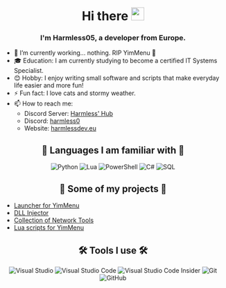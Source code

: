 <h1 align="center"> Hi there <img src="https://fonts.gstatic.com/s/e/notoemoji/latest/1f44b/512.webp" width="30px" height="30px" /></h1>

<h3 align="center">
I'm Harmless05, a developer from Europe.
</h3>


- 🔭 I’m currently working... nothing. RIP YimMenu 🙏
- 🎓 Education: I am currently studying to become a certified IT Systems Specialist.
- 😊 Hobby: I enjoy writing small software and scripts that make everyday life easier and more fun!
- ⚡ Fun fact: I love cats and stormy weather.
- 📫 How to reach me:
  - Discord Server: [Harmless' Hub](https://discord.harmlessdev.eu)
  - Discord: [harmless0](https://discordapp.com/users/290429266036916224)
  - Website: [harmlessdev.eu](https://harmlessdev.eu)

<h2 align="center">
📜 Languages I am familiar with 📜
</h2>

<p align="center">
<a target="_blank"><img alt="Python" src="https://img.shields.io/badge/Python-%2312100E.svg?logo=Python&style=for-the-badge&logoColor=yellow"/></a> 
<a target="_blank"><img alt="Lua" src="https://img.shields.io/badge/Lua-%2312100E.svg?logo=lua&logoColor=blue&style=for-the-badge"/></a> 
<a target="_blank"><img alt="PowerShell" src="https://img.shields.io/badge/PS-%2312100E.svg?logo=powershell&logoColor=0da4ff&style=for-the-badge"/></a> 
<a target="_blank"><img alt="C#" src="https://img.shields.io/badge/C%23-%2312100E.svg?logo=csharp&logoColor=purple&style=for-the-badge"/></a>
<a target="_blank"><img alt="SQL" src="https://img.shields.io/badge/SQL-%2312100E.svg?logo=mysql&logoColor=00618a&style=for-the-badge"/></a> 
</p>

<h2 align="center">
🚧 Some of my projects 🚧
</h2>

- [Launcher for YimMenu](https://github.com/Harmless05/YAU)
- [DLL Injector](https://github.com/Harmless05/calipso-injector)
- [Collection of Network Tools](https://github.com/Harmless05/H2XC)
- [Lua scripts for YimMenu](https://github.com/YimMenu-Lua/Harmless-Scripts)

<h2 align="center">
🛠 Tools I use 🛠
</h2>

<p align="center">
<a target="_blank"><img alt="Visual Studio" src="https://img.shields.io/badge/Visual%20Studio-%2312100E.svg?logo=visual-studio&style=for-the-badge&logoColor=ca94f7"/></a> 
<a target="_blank"><img alt="Visual Studio Code" src="https://img.shields.io/badge/Visual%20Studio%20Code-%2312100E.svg?logo=visual-studio-code&style=for-the-badge&logoColor=24acf2"/></a>
<a target="_blank"><img alt="Visual Studio Code Insider" src="https://img.shields.io/badge/VS%20Code%20Insider-%2312100E.svg?logo=visual-studio-code&style=for-the-badge&logoColor=24bfa5"/></a> 
<a target="_blank"><img alt="Git" src="https://img.shields.io/badge/Git-%2312100E.svg?logo=git&style=for-the-badge"/></a> 
<a target="_blank"><img alt="GitHub" src="https://img.shields.io/badge/GitHub-%2312100E.svg?logo=GitHub&style=for-the-badge"/></a> 
</p>
